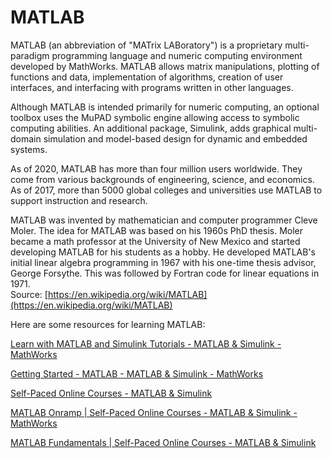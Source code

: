 MATLAB
======




MATLAB (an abbreviation of "MATrix LABoratory") is a proprietary multi-paradigm programming language and numeric computing environment developed by MathWorks. MATLAB allows matrix manipulations, plotting of functions and data, implementation of algorithms, creation of user interfaces, and interfacing with programs written in other languages.

Although MATLAB is intended primarily for numeric computing, an optional toolbox uses the MuPAD symbolic engine allowing access to symbolic computing abilities. An additional package, Simulink, adds graphical multi-domain simulation and model-based design for dynamic and embedded systems.

As of 2020, MATLAB has more than four million users worldwide. They come from various backgrounds of engineering, science, and economics. As of 2017, more than 5000 global colleges and universities use MATLAB to support instruction and research.

MATLAB was invented by mathematician and computer programmer Cleve Moler. The idea for MATLAB was based on his 1960s PhD thesis. Moler became a math professor at the University of New Mexico and started developing MATLAB for his students as a hobby. He developed MATLAB's initial linear algebra programming in 1967 with his one-time thesis advisor, George Forsythe. This was followed by Fortran code for linear equations in 1971.  
Source: [https://en.wikipedia.org/wiki/MATLAB](https://en.wikipedia.org/wiki/MATLAB)

Here are some resources for learning MATLAB:

[Learn with MATLAB and Simulink Tutorials - MATLAB & Simulink - MathWorks](https://www.mathworks.com/support/learn-with-matlab-tutorials.html)

[Getting Started - MATLAB - MATLAB & Simulink - MathWorks](https://www.mathworks.com/products/matlab/getting-started.html)

[Self-Paced Online Courses - MATLAB & Simulink](https://matlabacademy.mathworks.com/)

[MATLAB Onramp | Self-Paced Online Courses - MATLAB & Simulink - MathWorks](https://matlabacademy.mathworks.com/details/matlab-onramp/gettingstarted)

[MATLAB Fundamentals | Self-Paced Online Courses - MATLAB & Simulink](https://matlabacademy.mathworks.com/details/matlab-fundamentals/mlbe)
